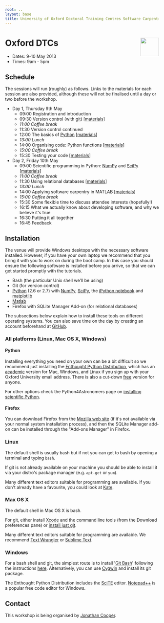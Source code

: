 ```yaml
---
root: ..
layout: base
title: University of Oxford Doctoral Training Centres Software Carpentry Boot Camp
---
```


<div>
<a href="http://software-carpentry.org">
<img src="{{page.root}}/logos/software-carpentry-with-hammer.svg" style="float: right; height: 60px;">
</a>
<h1>Oxford DTCs</h1>
</div>

 * Dates: 9-10 May 2013
 * Times: 9am - 5pm

## Schedule

The sessions will run (roughly) as follows.
Links to the materials for each session are also provided, although these will not be finalised until a day or two before the workshop.

* Day 1, Thursday 9th May
    * 09:00 Registration and introduction
    * 09:30 Version control (with [git][]) \[[materials][m vcs]]
    * _11:00 Coffee break_
    * 11:30 Version control continued
    * 12:00 The basics of [Python][] \[[materials][m python]]
    * _13:00 Lunch_
    * 14:00 Organising code: Python functions \[[materials][m func]]
    * _15:00 Coffee break_
    * 15:30 Testing your code \[[materials][m test]]
* Day 2, Friday 10th May
    * 09:00 Scientific programming in Python: [NumPy][] and [SciPy][] \[[materials][m numpy]]
    * _11:00 Coffee break_
    * 11:30 Using relational databases \[[materials][m sql]]
    * _13:00 Lunch_
    * 14:00 Applying software carpentry in MATLAB \[[materials][m matlab]]
    * _15:00 Coffee break_
    * 15:30 Some flexible time to discuss attendee interests (hopefully!)
    * 16:15 What we actually know about developing software, and why we believe it's true
    * 16:30 Putting it all together
    * 16:45 Feedback

[git]: http://git-scm.com/
[Python]: http://python.org/
[NumPy]: http://www.numpy.org/
[SciPy]: http://www.scipy.org/

[m vcs]: https://github.com/swcarpentry/boot-camps/tree/2013-05-oxford-dtc/version-control/
[m python]: https://github.com/swcarpentry/boot-camps/tree/2013-05-oxford-dtc/python/intro/
[m func]: https://github.com/swcarpentry/boot-camps/tree/2013-05-oxford-dtc/python/functions/
[m test]: https://github.com/swcarpentry/boot-camps/tree/2013-05-oxford-dtc/python/testing/
[m numpy]: https://github.com/swcarpentry/boot-camps/tree/2013-05-oxford-dtc/python/numpy/
[m sql]: https://github.com/swcarpentry/boot-camps/tree/2013-05-oxford-dtc/sql/
[m matlab]: https://github.com/swcarpentry/boot-camps/tree/2013-05-oxford-dtc/matlab/

## Installation

The venue will provide Windows desktops with the necessary software installed.  However, if you have your own laptop we recommend that you bring it with you to work on during the boot camp.  In this case you should ensure the following software is installed before you arrive, so that we can get started promptly with the tutorials.

 * Bash (the particular Unix shell we'll be using)
 * Git (for version control)
 * [Python][] (2.6 or 2.7) with [NumPy][], [SciPy][], the [iPython notebook][] and [matplotlib][]
 * [Matlab][]
 * Firefox with SQLite Manager Add-on (for relational databases)

The subsections below explain how to install these tools on different operating systems.
You can also save time on the day by creating an account beforehand at [GitHub][].

[iPython notebook]: http://ipython.org/ipython-doc/dev/interactive/htmlnotebook.html
[matplotlib]: http://matplotlib.org/
[Matlab]: http://people.maths.ox.ac.uk/gilesm/matlab.html
[GitHub]: https://github.com/

### All platforms (Linux, Mac OS X, Windows)

#### Python

Installing everything you need on your own can be a bit difficult so we recommend just installing the [Enthought Python Distribution][EPD], which has an [academic][EPD Acad] version for Mac, Windows, and Linux if you sign up with your Oxford University email address.  There is also a cut-down [free][EPD Free] version for anyone.

For other options check the Python4Astronomers page on [installing scientific Python][astpy].

[EPD]: http://www.enthought.com/products/epd.php
[EPD Free]: http://www.enthought.com/products/epd_free.php
[EPD Acad]: http://www.enthought.com/products/edudownload.php
[astpy]: http://python4astronomers.github.com/installation/python_install.html

#### Firefox

You can download Firefox from the [Mozilla web site][mozilla] (if it's not available via your normal system installation process), and then the SQLite Manager add-on can be installed through the "Add-ons Manager" in Firefox.

[mozilla]: http://www.mozilla.org/

### Linux

The default shell is usually bash but if not you can get to bash by opening a terminal and typing `bash`.

If git is not already available on your machine you should be able to install it via your distro's package manager (e.g. `apt-get` or `yum`).

Many different text editors suitable for programming are available.  If you don't already have a favourite, you could look at [Kate].

[Kate]: http://kate-editor.org/

### Max OS X

The default shell in Mac OS X is bash.

For git, either install [Xcode][] and the command line tools (from the Download preferences pane) or [install just git][Mac git].

Many different text editors suitable for programming are available.  We recommend [Text Wrangler][] or [Sublime Text][].

[Xcode]: https://developer.apple.com/xcode/
[Mac git]: http://code.google.com/p/git-osx-installer/downloads/list?can=3
[Text Wrangler]: http://www.barebones.com/products/textwrangler/
[Sublime Text]: http://www.sublimetext.com/

### Windows

For a bash shell and git, the simplest route is to install '[Git Bash][]' following the instructions [here][gitbash].  Alternatively, you can use [Cygwin][] and install its git package.

The Enthought Python Distribution includes the [SciTE] editor.  [Notepad++] is a popular free code editor for Windows.

[Git Bash]: http://msysgit.github.com/
[gitbash]: https://openhatch.org/missions/windows-setup/install-git-bash
[Cygwin]: http://www.cygwin.com/
[SciTE]: http://www.scintilla.org/SciTE.html
[Notepad++]: http://notepad-plus-plus.org/

## Contact

This workshop is being organised by [Jonathan Cooper][].

[Jonathan Cooper]: http://www.cs.ox.ac.uk/people/jonathan.cooper

